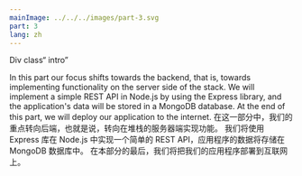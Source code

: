 ```yaml
---
mainImage: ../../../images/part-3.svg
part: 3
lang: zh
---
```


<div class="intro">
Div class“ intro”

In this part our focus shifts towards the backend, that is, towards implementing functionality on the server side of the stack. We will implement a simple REST API in Node.js by using the Express library, and the application's data will be stored in a MongoDB database. At the end of this part, we will deploy our application to the internet.
在这一部分中，我们的重点转向后端，也就是说，转向在堆栈的服务器端实现功能。 我们将使用 Express 库在 Node.js 中实现一个简单的 REST API，应用程序的数据将存储在 MongoDB 数据库中。 在本部分的最后，我们将把我们的应用程序部署到互联网上。

</div>

